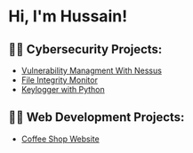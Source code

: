 <h1>Hi, I'm Hussain! </h1>

<h2>👨‍💻 Cybersecurity Projects:</h2>

- [Vulnerability Managment With Nessus](https://github.com/CyberSain/NessusLab)
- [File Integrity Monitor](https://github.com/CyberSain/Algorithms-Practice)
- [Keylogger with Python](https://github.com/CyberSain/Keylogger)


<h2>👨‍💻 Web Development Projects:</h2>

- [Coffee Shop Website](https://github.com/CyberSain/Algorithms-Practice)


